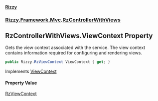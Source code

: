 #### [Rizzy](index.md 'index')
### [Rizzy.Framework.Mvc](Rizzy.Framework.Mvc.md 'Rizzy.Framework.Mvc').[RzControllerWithViews](Rizzy.Framework.Mvc.RzControllerWithViews.md 'Rizzy.Framework.Mvc.RzControllerWithViews')

## RzControllerWithViews.ViewContext Property

Gets the view context associated with the service. The view context contains information required for configuring and rendering views.

```csharp
public Rizzy.RzViewContext ViewContext { get; }
```

Implements [ViewContext](Rizzy.IRizzyService.ViewContext.md 'Rizzy.IRizzyService.ViewContext')

#### Property Value
[RzViewContext](Rizzy.RzViewContext.md 'Rizzy.RzViewContext')